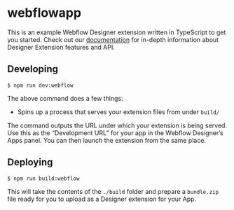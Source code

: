 # webflowapp

This is an example Webflow Designer extension written in TypeScript to get you started. Check out our [documentation](https://docs.developers.webflow.com/v2.0.0/docs/create-a-designer-extensions) for in-depth information about Designer Extension features and API.

## Developing

```
$ npm run dev:webflow
```

The above command does a few things:
* Spins up a process that serves your extension files from under `build/`

The command outputs the URL under which your extension is being served. Use this as the “Development URL” for your app in the Webflow Designer’s Apps panel. You can then launch the extension from the same place.

## Deploying

```
$ npm run build:webflow
```

This will take the contents of the `./build` folder and prepare a `bundle.zip` file ready for you to upload as a Designer extension for your App.
